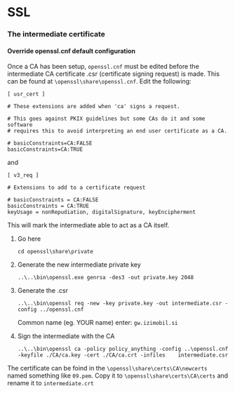 SSL
====================


### The intermediate certificate

#### Override openssl.cnf default configuration
Once a CA has been setup, `openssl.cnf` must be edited before the intermediate CA certificate .csr (certificate signing request) 
is made. This can be found at `\openssl\share\openssl.cnf`. Edit the following:

```
[ usr_cert ]

# These extensions are added when 'ca' signs a request.

# This goes against PKIX guidelines but some CAs do it and some software
# requires this to avoid interpreting an end user certificate as a CA.

# basicConstraints=CA:FALSE
basicConstraints=CA:TRUE
```
and
```
[ v3_req ]

# Extensions to add to a certificate request

# basicConstraints = CA:FALSE
basicConstraints = CA:TRUE
keyUsage = nonRepudiation, digitalSignature, keyEncipherment
```
This will mark the intermediate able to act as a CA itself.

1. Go here
   ```
   cd openssl\share\private
   ```
2. Generate the new intermediate private key

   ```
   ..\..\bin\openssl.exe genrsa -des3 -out private.key 2048
   ```
3. Generate the .csr

   ```
   ..\..\bin\openssl req -new -key private.key -out intermediate.csr -config ../openssl.cnf
   ```

   Common name (eg. YOUR name) enter: `gw.izimobil.si`

4. Sign the intermediate with the CA

   ```
   ..\..\bin\openssl ca -policy policy_anything -config ..\openssl.cnf -keyfile ./CA/ca.key -cert ./CA/ca.crt -infiles    intermediate.csr
   ```

The certificate can be foind in the `\openssl\share\certs\CA\newcerts` named something like `09.pem`.
Copy it to `\openssl\share\certs\CA\certs` and rename it to `intermediate.crt`

